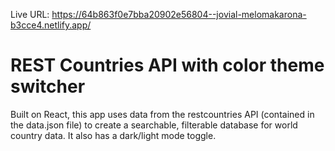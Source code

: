 Live URL: https://64b863f0e7bba20902e56804--jovial-melomakarona-b3cce4.netlify.app/

# REST Countries API with color theme switcher

Built on React, this app uses data from the restcountries API (contained in the data.json file) to create a searchable, filterable database for world country data. It also has a dark/light mode toggle.
